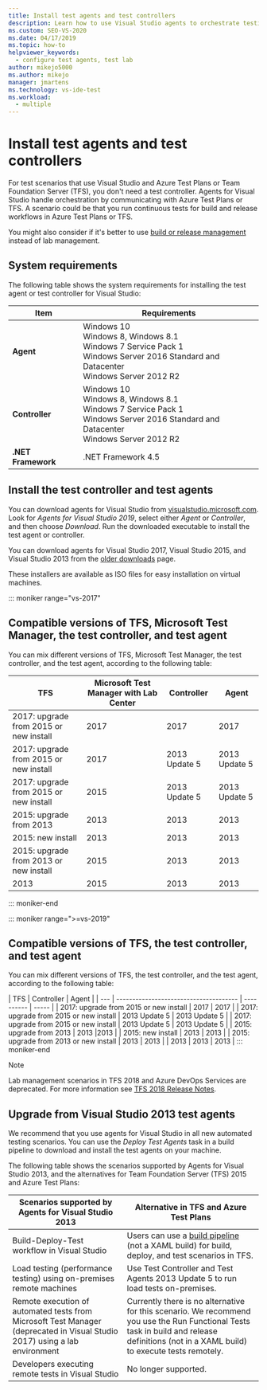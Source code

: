 ```yaml
---
title: Install test agents and test controllers
description: Learn how to use Visual Studio agents to orchestrate testing with Azure Test Plans or Team Foundation Server.
ms.custom: SEO-VS-2020
ms.date: 04/17/2019
ms.topic: how-to
helpviewer_keywords:
  - configure test agents, test lab
author: mikejo5000
ms.author: mikejo
manager: jmartens
ms.technology: vs-ide-test
ms.workload:
  - multiple
---
```

# Install test agents and test controllers

For test scenarios that use Visual Studio and Azure Test Plans or Team Foundation Server (TFS), you don't need a test controller. Agents for Visual Studio handle orchestration by communicating with Azure Test Plans or TFS. A scenario could be that you run continuous tests for build and release workflows in Azure Test Plans or TFS.

You might also consider if it's better to use [build or release management](use-build-or-rm-instead-of-lab-management.md) instead of lab management.

## System requirements

The following table shows the system requirements for installing the test agent or test controller for Visual Studio:

| Item | Requirements |
| ---- | ------------ |
| **Agent** | Windows 10<br />Windows 8, Windows 8.1<br />Windows 7 Service Pack 1<br />Windows Server 2016 Standard and Datacenter<br />Windows Server 2012 R2 |
| **Controller** | Windows 10<br />Windows 8, Windows 8.1<br />Windows 7 Service Pack 1<br />Windows Server 2016 Standard and Datacenter<br />Windows Server 2012 R2 |
| **.NET Framework** | .NET Framework 4.5 |

## Install the test controller and test agents

You can download agents for Visual Studio from [visualstudio.microsoft.com](https://visualstudio.microsoft.com/downloads/?q=agents). Look for *Agents for Visual Studio 2019*, select either *Agent* or *Controller*, and then choose *Download*. Run the downloaded executable to install the test agent or controller.

You can download agents for Visual Studio 2017, Visual Studio 2015, and Visual Studio 2013 from the [older downloads](https://visualstudio.microsoft.com/vs/older-downloads/) page.

These installers are available as ISO files for easy installation on virtual machines.

::: moniker range="vs-2017"
## Compatible versions of TFS, Microsoft Test Manager, the test controller, and test agent

You can mix different versions of TFS, Microsoft Test Manager, the test controller, and the test agent, according to the following table:

| TFS | Microsoft Test Manager with Lab Center | Controller | Agent |
| --- | -------------------------------------- | ---------- | ----- |
| 2017: upgrade from 2015 or new install | 2017 | 2017 | 2017 |
| 2017: upgrade from 2015 or new install | 2017 | 2013 Update 5 | 2013 Update 5 |
| 2017: upgrade from 2015 or new install | 2015 | 2013 Update 5 | 2013 Update 5 |
| 2015: upgrade from 2013 | 2013 | 2013 |2013 |
| 2015: new install | 2013 | 2013 | 2013 |
| 2015: upgrade from 2013 or new install | 2015 | 2013 | 2013 |
| 2013 | 2015 | 2013 | 2013 |
::: moniker-end

::: moniker range=">=vs-2019"
## Compatible versions of TFS, the test controller, and test agent

You can mix different versions of TFS, the test controller, and the test agent, according to the following table:

| TFS | Controller | Agent |
| --- | -------------------------------------- | ---------- | ----- |
| 2017: upgrade from 2015 or new install | 2017 | 2017 |
| 2017: upgrade from 2015 or new install | 2013 Update 5 | 2013 Update 5 |
| 2017: upgrade from 2015 or new install | 2013 Update 5 | 2013 Update 5 |
| 2015: upgrade from 2013 | 2013 |2013 |
| 2015: new install | 2013 | 2013 |
| 2015: upgrade from 2013 or new install | 2013 | 2013 |
| 2013 | 2013 | 2013 |
::: moniker-end

> [!NOTE]
> Lab management scenarios in TFS 2018 and Azure DevOps Services are deprecated. For more information see [TFS 2018 Release Notes](/visualstudio/releasenotes/tfs2018-relnotes#--removing-support-for-lab-center-and-automated-testing-flows-in-microsoft-test-manager).

## Upgrade from Visual Studio 2013 test agents

We recommend that you use agents for Visual Studio in all new automated testing scenarios. You can use the *Deploy Test Agents* task in a build pipeline to download and install the test agents on your machine.

The following table shows the scenarios supported by Agents for Visual Studio 2013, and the alternatives for Team Foundation Server (TFS) 2015 and Azure Test Plans:

| Scenarios supported by Agents for Visual Studio 2013 | Alternative in TFS and Azure Test Plans |
| - | - |
| Build-Deploy-Test workflow in Visual Studio | Users can use a [build pipeline](/azure/devops/pipelines/index?view=vsts&preserve-view=true) (not a XAML build) for build, deploy, and test scenarios in TFS. |
| Load testing (performance testing) using on-premises remote machines | Use Test Controller and Test Agents 2013 Update 5 to run load tests on-premises. |
| Remote execution of automated tests from Microsoft Test Manager (deprecated in Visual Studio 2017) using a lab environment | Currently there is no alternative for this scenario. We recommend you use the Run Functional Tests task in build and release definitions (not in a XAML build) to execute tests remotely. |
| Developers executing remote tests in Visual Studio | No longer supported. |
